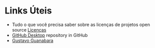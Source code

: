 # Links Úteis

- Tudo o que você precisa saber sobre as licenças de projetos open source [Licenças](https://medium.com/trainingcenter/tudo-o-que-voc%C3%AA-precisa-saber-sobre-as-licen%C3%A7as-de-projetos-open-source-aaccbe23e50d)
- [GitHub Desktop](https://github.com/shiftkey) repository in GitHub
- [Gustavo Guanabara](https://github.com/gustavoguanabara)
